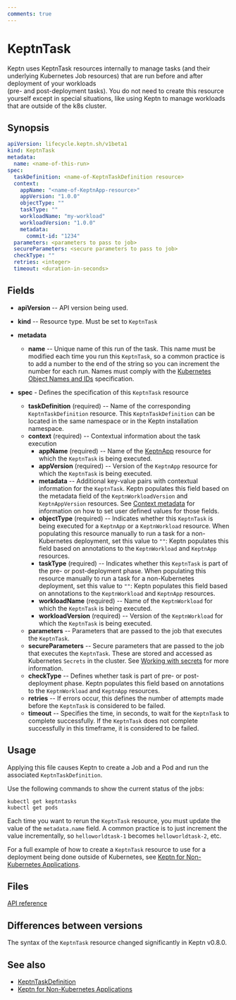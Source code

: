 ```yaml
---
comments: true
---
```


# KeptnTask

Keptn uses KeptnTask resources internally
to manage tasks (and their underlying Kubernetes Job resources)
that are run before and after deployment of your workloads  
(pre- and post-deployment tasks).
You do not need to create this resource yourself except in special situations,
like using Keptn to manage workloads that are outside of the k8s cluster.

## Synopsis

```yaml
apiVersion: lifecycle.keptn.sh/v1beta1
kind: KeptnTask
metadata:
  name: <name-of-this-run>
spec:
  taskDefinition: <name-of-KeptnTaskDefinition resource>
  context:
    appName: "<name-of-KeptnApp-resource>"
    appVersion: "1.0.0"
    objectType: ""
    taskType: ""
    workloadName: "my-workload"
    workloadVersion: "1.0.0"
    metadata:
      commit-id: "1234"
  parameters: <parameters to pass to job>
  secureParameters: <secure parameters to pass to job>
  checkType: ""
  retries: <integer>
  timeout: <duration-in-seconds>
```

## Fields

* **apiVersion** -- API version being used.

* **kind** -- Resource type.
  Must be set to `KeptnTask`

* **metadata**
  * **name** -- Unique name of this run of the task.
    This name must be modified each time you run this `KeptnTask`,
    so a common practice is to add a number to the end of the string
    so you can increment the number for each run.
    Names must comply with the
    [Kubernetes Object Names and IDs](https://kubernetes.io/docs/concepts/overview/working-with-objects/names/#dns-subdomain-names)
    specification.
* **spec** - Defines the specification of this `KeptnTask` resource
  * **taskDefinition** (required) -- Name of the corresponding `KeptnTaskDefinition` resource.
    This `KeptnTaskDefinition` can be located in the same namespace
    or in the Keptn installation namespace.
  * **context** (required) -- Contextual information about the task execution
    * **appName** (required) -- Name of the
        [KeptnApp](app.md) resource
        for which the `KeptnTask` is being executed.
    * **appVersion** (required) -- Version of the `KeptnApp` resource
      for which the `KeptnTask` is being executed.
    * **metadata** -- Additional key-value pairs with contextual information for the `KeptnTask`.
      Keptn populates this field based on the metadata field of
      the `KeptnWorkloadVersion` and `KeptnAppVersion` resources.
      See [Context metadata](../../guides/metadata.md) for information on how to set
      user defined values for those fields.
    * **objectType** (required) -- Indicates whether this `KeptnTask`
      is being executed for a `KeptnApp` or a `KeptnWorkload` resource.
      When populating this resource manually
      to run a task for a non-Kubernetes deployment,
      set this value to `""`:
      Keptn populates this field based on annotations
      to the `KeptnWorkload` and `KeptnApp` resources.
    * **taskType** (required) -- Indicates whether this `KeptnTask`
      is part of the pre- or post-deployment phase.
      When populating this resource manually
      to run a task for a non-Kubernetes deployment,
      set this value to `""`:
      Keptn populates this field based on annotations
      to the `KeptnWorkload` and `KeptnApp` resources.
    * **workloadName** (required) -- Name of the `KeptnWorkload`
      for which the `KeptnTask` is being executed.
    * **workloadVersion** (required) -- Version of the `KeptnWorkload`
      for which the `KeptnTask` is being executed.
  * **parameters** -- Parameters that are passed to the job
    that executes the `KeptnTask`.
  * **secureParameters** -- Secure parameters that are passed
    to the job that executes the `KeptnTask`.
    These are stored and accessed as Kubernetes `Secrets` in the cluster.
    See [Working with secrets](../../guides/tasks.md#working-with-secrets)
    for more information.
  * **checkType** -- Defines whether task is part of pre- or post-deployment phase.
    Keptn populates this field based on annotations
    to the `KeptnWorkload` and `KeptnApp` resources.
  * **retries** -- If errors occur,
    this defines the number of attempts made
    before the `KeptnTask` is considered to be failed.
  * **timeout** -- Specifies the time, in seconds,
    to wait for the `KeptnTask` to complete successfully.
    If the `KeptnTask` does not complete successfully in this timeframe,
    it is considered to be failed.

## Usage

Applying this file causes Keptn to create a Job and a Pod
and run the associated `KeptnTaskDefinition`.

Use the following commands to show the current status of the jobs:

```shell
kubectl get keptntasks
kubectl get pods
```

Each time you want to rerun the `KeptnTask` resource,
you must update the value of the `metadata.name` field.
A common practice is to just increment the value incrementally,
so `helloworldtask-1` becomes `helloworldtask-2`, etc.

For a full example of how to create a `KeptnTask` resource
to use for a deployment being done outside of Kubernetes, see
[Keptn for Non-Kubernetes Applications](../../use-cases/non-k8s.md).

## Files

[API reference](../api-reference/lifecycle/v1alpha3/index.md#keptntaskspec)

## Differences between versions

The syntax of the `KeptnTask` resource changed significantly
in Keptn v0.8.0.

## See also

* [KeptnTaskDefinition](taskdefinition.md)
* [Keptn for Non-Kubernetes Applications](../../use-cases/non-k8s.md)

